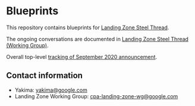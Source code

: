 Blueprints
==========

This repository contains blueprints for
[Landing Zone Steel Thread](http://go/cpa-landing-zone).

The ongoing conversations are documented in
[Landing Zone Steel Thread (Working Group)](http://go/cpa-landing-zone-notes).

Overall top-level
[tracking of September 2020 announcement](http://go/cpaseptemberlaunch-demoeap-tracker).


Contact information
-------------------

* Yakima: yakima@google.com
* Landing Zone Working Group: cpa-landing-zone-wg@google.com
